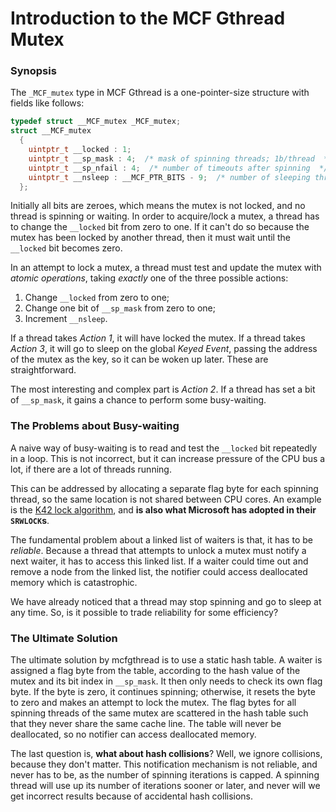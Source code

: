# Introduction to the MCF Gthread Mutex

### Synopsis

The `_MCF_mutex` type in MCF Gthread is a one-pointer-size structure with fields
like follows:

```c
typedef struct __MCF_mutex _MCF_mutex;
struct __MCF_mutex
  {
    uintptr_t __locked : 1;
    uintptr_t __sp_mask : 4;  /* mask of spinning threads; 1b/thread  */
    uintptr_t __sp_nfail : 4;  /* number of timeouts after spinning  */
    uintptr_t __nsleep : __MCF_PTR_BITS - 9;  /* number of sleeping threads  */
  };
```

Initially all bits are zeroes, which means the mutex is not locked, and no thread
is spinning or waiting. In order to acquire/lock a mutex, a thread has to change
the `__locked` bit from zero to one. If it can't do so because the mutex has been
locked by another thread, then it must wait until the `__locked` bit becomes zero.

In an attempt to lock a mutex, a thread must test and update the mutex with _atomic
operations_, taking _exactly_ one of the three possible actions:

1. Change `__locked` from zero to one;
2. Change one bit of `__sp_mask` from zero to one;
3. Increment `__nsleep`.

If a thread takes _Action 1_, it will have locked the mutex. If a thread takes
_Action 3_, it will go to sleep on the global _Keyed Event_, passing the address
of the mutex as the key, so it can be woken up later. These are straightforward.

The most interesting and complex part is _Action 2_. If a thread has set a bit of
`__sp_mask`, it gains a chance to perform some busy-waiting.

### The Problems about Busy-waiting

A naive way of busy-waiting is to read and test the `__locked` bit repeatedly in
a loop. This is not incorrect, but it can increase pressure of the CPU bus a lot,
if there are a lot of threads running.

This can be addressed by allocating a separate flag byte for each spinning thread,
so the same location is not shared between CPU cores. An example is the [K42 lock
algorithm](https://locklessinc.com/articles/locks/), and **is also what Microsoft
has adopted in their `SRWLOCK`s**.

The fundamental problem about a linked list of waiters is that, it has to be
_reliable_. Because a thread that attempts to unlock a mutex must notify a next
waiter, it has to access this linked list. If a waiter could time out and remove
a node from the linked list, the notifier could access deallocated memory which
is catastrophic.

We have already noticed that a thread may stop spinning and go to sleep at any
time. So, is it possible to trade reliability for some efficiency?

### The Ultimate Solution

The ultimate solution by mcfgthread is to use a static hash table. A waiter is
assigned a flag byte from the table, according to the hash value of the mutex
and its bit index in `__sp_mask`. It then only needs to check its own flag byte.
If the byte is zero, it continues spinning; otherwise, it resets the byte to
zero and makes an attempt to lock the mutex. The flag bytes for all spinning
threads of the same mutex are scattered in the hash table such that they never
share the same cache line. The table will never be deallocated, so no notifier
can access deallocated memory.

The last question is, **what about hash collisions**? Well, we ignore collisions,
because they don't matter. This notification mechanism is not reliable, and never
has to be, as the number of spinning iterations is capped. A spinning thread will
use up its number of iterations sooner or later, and never will we get incorrect
results because of accidental hash collisions.
